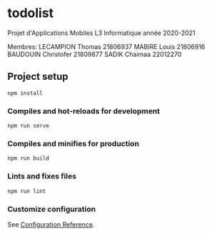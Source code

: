 # todolist

Projet d'Applications Mobiles L3 Informatique année 2020-2021

Membres:
LECAMPION Thomas 21806937
MABIRE Louis 21806916
BAUDOUIN Christofer 21809877
SADIK Chaimaa 22012270

## Project setup
```
npm install
```

### Compiles and hot-reloads for development
```
npm run serve
```

### Compiles and minifies for production
```
npm run build
```

### Lints and fixes files
```
npm run lint
```

### Customize configuration
See [Configuration Reference](https://cli.vuejs.org/config/).
